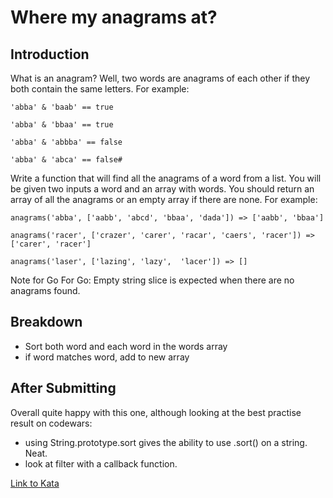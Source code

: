 # Where my anagrams at?

Introduction
-----

What is an anagram? Well, two words are anagrams of each other if they both contain the same letters. For example:
```
'abba' & 'baab' == true

'abba' & 'bbaa' == true

'abba' & 'abbba' == false

'abba' & 'abca' == false#
```
Write a function that will find all the anagrams of a word from a list. You will be given two inputs a word and an array with words. You should return an array of all the anagrams or an empty array if there are none. For example:

```
anagrams('abba', ['aabb', 'abcd', 'bbaa', 'dada']) => ['aabb', 'bbaa']

anagrams('racer', ['crazer', 'carer', 'racar', 'caers', 'racer']) => ['carer', 'racer']

anagrams('laser', ['lazing', 'lazy',  'lacer']) => []
```

Note for Go
For Go: Empty string slice is expected when there are no anagrams found.


Breakdown
-----

* Sort both word and each word in the words array
* if word matches word, add to new array

After Submitting
-----

Overall quite happy with this one, although looking at the best practise result on codewars:

* using String.prototype.sort gives the ability to use .sort() on a string. Neat.
* look at filter with a callback function.

[Link to Kata](https://www.codewars.com/kata/523a86aa4230ebb5420001e1)